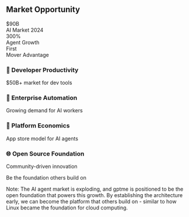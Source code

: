 ## Market Opportunity

<div class="flex justify-around my-8">
  <div class="fragment text-center">
    <div class="text-3xl font-bold text-green-500">$90B</div>
    <div class="text-sm">AI Market 2024</div>
  </div>
  <div class="fragment text-center">
    <div class="text-3xl font-bold text-green-500">300%</div>
    <div class="text-sm">Agent Growth</div>
  </div>
  <div class="fragment text-center">
    <div class="text-3xl font-bold text-green-500">First</div>
    <div class="text-sm">Mover Advantage</div>
  </div>
</div>

<div class="grid grid-cols-2 gap-4 my-6">
  <div class="fragment bg-white/10 p-4 rounded-lg border border-white/20">
    <h3 class="text-lg mb-2">🚀 Developer Productivity</h3>
    <p class="text-sm leading-tight">$50B+ market for dev tools</p>
  </div>
  <div class="fragment bg-white/10 p-4 rounded-lg border border-white/20">
    <h3 class="text-lg mb-2">🤖 Enterprise Automation</h3>
    <p class="text-sm leading-tight">Growing demand for AI workers</p>
  </div>
  <div class="fragment bg-white/10 p-4 rounded-lg border border-white/20">
    <h3 class="text-lg mb-2">🏪 Platform Economics</h3>
    <p class="text-sm leading-tight">App store model for AI agents</p>
  </div>
  <div class="fragment bg-white/10 p-4 rounded-lg border border-white/20">
    <h3 class="text-lg mb-2">🌐 Open Source Foundation</h3>
    <p class="text-sm leading-tight">Community-driven innovation</p>
  </div>
</div>

<div class="text-center mt-8">
  <p class="fragment text-lg text-blue-400">Be the foundation others build on</p>
</div>

Note: The AI agent market is exploding, and gptme is positioned to be the open foundation that powers this growth. By establishing the architecture early, we can become the platform that others build on - similar to how Linux became the foundation for cloud computing.
